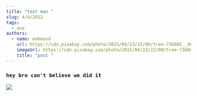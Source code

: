 ```yaml
---
title: "text man "
slug: 4/4/2022
tags:
  - one
authors:
  - name: mahmoud
    url: https://cdn.pixabay.com/photo/2015/04/23/22/00/tree-736885__480.jpg
    imageUrl: https://cdn.pixabay.com/photo/2015/04/23/22/00/tree-736885__480.jpg
    title: "post "
---
```

### `hey bro can't believe we did it `

![](https://cdn.pixabay.com/photo/2015/04/23/22/00/tree-736885__480.jpg)